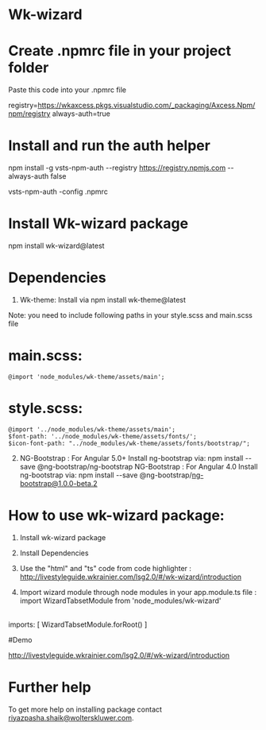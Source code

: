# Wk-wizard
# Create .npmrc file in your project folder
Paste this code into your .npmrc file

registry=https://wkaxcess.pkgs.visualstudio.com/_packaging/Axcess.Npm/npm/registry always-auth=true

# Install and run the auth helper
npm install -g vsts-npm-auth --registry https://registry.npmjs.com --always-auth false

vsts-npm-auth -config .npmrc

# Install Wk-wizard package
npm install wk-wizard@latest

# Dependencies

1) Wk-theme: Install via npm install wk-theme@latest

Note: you need to include following paths in your style.scss and main.scss file

# main.scss:
	@import 'node_modules/wk-theme/assets/main';

# style.scss:
	@import '../node_modules/wk-theme/assets/main';
	$font-path: '../node_modules/wk-theme/assets/fonts/';
	$icon-font-path: "../node_modules/wk-theme/assets/fonts/bootstrap/";

2) 	NG-Bootstrap : For Angular 5.0+ Install ng-bootstrap via: npm install --save @ng-bootstrap/ng-bootstrap
	NG-Bootstrap : For Angular 4.0 Install ng-bootstrap via: npm install --save @ng-bootstrap/ng-bootstrap@1.0.0-beta.2

# How to use wk-wizard package:

1) Install wk-wizard package

2) Install Dependencies

3) Use the "html" and "ts" code from code highlighter : http://livestyleguide.wkrainier.com/lsg2.0/#/wk-wizard/introduction

4) Import wizard module through node modules in your app.module.ts file : import WizardTabsetModule from 'node_modules/wk-wizard'
<br/>
imports: [
    WizardTabsetModule.forRoot()
  ]

#Demo

http://livestyleguide.wkrainier.com/lsg2.0/#/wk-wizard/introduction

# Further help
To get more help on installing package contact riyazpasha.shaik@wolterskluwer.com.